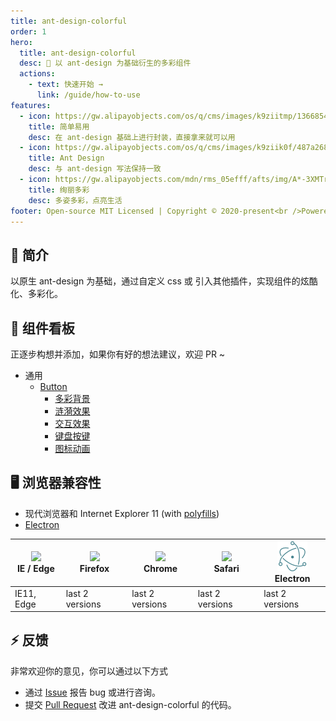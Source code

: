 ```yaml
---
title: ant-design-colorful
order: 1
hero:
  title: ant-design-colorful
  desc: 🌈 以 ant-design 为基础衍生的多彩组件
  actions:
    - text: 快速开始 →
      link: /guide/how-to-use
features:
  - icon: https://gw.alipayobjects.com/os/q/cms/images/k9ziitmp/13668549-b393-42a2-97c3-a6365ba87ac2_w96_h96.png
    title: 简单易用
    desc: 在 ant-design 基础上进行封装，直接拿来就可以用
  - icon: https://gw.alipayobjects.com/os/q/cms/images/k9ziik0f/487a2685-8f68-4c34-824f-e34c171d0dfd_w96_h96.png
    title: Ant Design
    desc: 与 ant-design 写法保持一致
  - icon: https://gw.alipayobjects.com/mdn/rms_05efff/afts/img/A*-3XMTrwP85wAAAAAAAAAAABkARQnAQ
    title: 绚丽多彩
    desc: 多姿多彩，点亮生活
footer: Open-source MIT Licensed | Copyright © 2020-present<br />Powered by ant-design-colorful
---
```


## 🍭 简介

以原生 ant-design 为基础，通过自定义 css 或 引入其他插件，实现组件的炫酷化、多彩化。

## 📐 组件看板

正逐步构想并添加，如果你有好的想法建议，欢迎 PR ~

- 通用
  - [Button](/components/button)
    - [多彩背景](/components/button#多彩背景)
    - [涟漪效果](/components/button#涟漪效果)
    - [交互效果](/components/button#交互效果)
    - [键盘按键](/components/button#键盘按键)
    - [图标动画](/components/button#图标动画)

## 🖥 浏览器兼容性

- 现代浏览器和 Internet Explorer 11 (with [polyfills](https://stackoverflow.com/questions/57020976/polyfills-in-2019-for-ie11))
- [Electron](https://www.electronjs.org/)

| ![](https://raw.githubusercontent.com/alrra/browser-logos/master/src/edge/edge_48x48.png)<br>IE / Edge | ![](https://raw.githubusercontent.com/alrra/browser-logos/master/src/firefox/firefox_48x48.png)<br>Firefox | ![](https://raw.githubusercontent.com/alrra/browser-logos/master/src/chrome/chrome_48x48.png)<br>Chrome | ![](https://raw.githubusercontent.com/alrra/browser-logos/master/src/safari/safari_48x48.png)<br>Safari | ![](https://raw.githubusercontent.com/alrra/browser-logos/master/src/electron/electron_48x48.png)<br>Electron |
| ------------------------------------------------------------------------------------------------------ | ---------------------------------------------------------------------------------------------------------- | ------------------------------------------------------------------------------------------------------- | ------------------------------------------------------------------------------------------------------- | ------------------------------------------------------------------------------------------------------------- |
| IE11, Edge                                                                                             | last 2 versions                                                                                            | last 2 versions                                                                                         | last 2 versions                                                                                         | last 2 versions                                                                                               |

## ⚡ 反馈

非常欢迎你的意见，你可以通过以下方式

- 通过 [Issue](https://github.com/ant-design-colorful/ant-design-colorful/issues) 报告 bug 或进行咨询。
- 提交 [Pull Request](https://github.com/ant-design-colorful/ant-design-colorful/pulls) 改进 ant-design-colorful 的代码。
